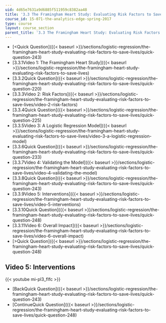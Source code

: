 ```yaml
---
uid: 4d65e7631a9d6885f511959c8382aa48
title: '3.3 The Framingham Heart Study: Evaluating Risk Factors to Save Lives '
course_id: 15-071-the-analytics-edge-spring-2017
type: course
layout: course_section
parent_title: '3.3 The Framingham Heart Study: Evaluating Risk Factors to Save Lives '
---
```


*   [<Quick Question]({{< baseurl >}}/sections/logistic-regression/the-framingham-heart-study-evaluating-risk-factors-to-save-lives/quick-question-243)
*   [3.3.1Video 1: The Framingham Heart Study]({{< baseurl >}}/sections/logistic-regression/the-framingham-heart-study-evaluating-risk-factors-to-save-lives)
*   [3.3.2Quick Question]({{< baseurl >}}/sections/logistic-regression/the-framingham-heart-study-evaluating-risk-factors-to-save-lives/quick-question-220)
*   [3.3.3Video 2: Risk Factors]({{< baseurl >}}/sections/logistic-regression/the-framingham-heart-study-evaluating-risk-factors-to-save-lives/video-2-risk-factors)
*   [3.3.4Quick Question]({{< baseurl >}}/sections/logistic-regression/the-framingham-heart-study-evaluating-risk-factors-to-save-lives/quick-question-225)
*   [3.3.5Video 3: A Logistic Regression Model]({{< baseurl >}}/sections/logistic-regression/the-framingham-heart-study-evaluating-risk-factors-to-save-lives/video-3-a-logistic-regression-model)
*   [3.3.6Quick Question]({{< baseurl >}}/sections/logistic-regression/the-framingham-heart-study-evaluating-risk-factors-to-save-lives/quick-question-233)
*   [3.3.7Video 4: Validating the Model]({{< baseurl >}}/sections/logistic-regression/the-framingham-heart-study-evaluating-risk-factors-to-save-lives/video-4-validating-the-model)
*   [3.3.8Quick Question]({{< baseurl >}}/sections/logistic-regression/the-framingham-heart-study-evaluating-risk-factors-to-save-lives/quick-question-243)
*   [3.3.9Video 5: Interventions]({{< baseurl >}}/sections/logistic-regression/the-framingham-heart-study-evaluating-risk-factors-to-save-lives/video-5-interventions)
*   [3.3.10Quick Question]({{< baseurl >}}/sections/logistic-regression/the-framingham-heart-study-evaluating-risk-factors-to-save-lives/quick-question-248)
*   [3.3.11Video 6: Overall Impact]({{< baseurl >}}/sections/logistic-regression/the-framingham-heart-study-evaluating-risk-factors-to-save-lives/video-6-overall-impact)
*   [\>Quick Question]({{< baseurl >}}/sections/logistic-regression/the-framingham-heart-study-evaluating-risk-factors-to-save-lives/quick-question-248)

Video 5: Interventions
----------------------

{{< youtube mi-pl3_fIfc >}}

*   [BackQuick Question]({{< baseurl >}}/sections/logistic-regression/the-framingham-heart-study-evaluating-risk-factors-to-save-lives/quick-question-243)
*   [ContinueQuick Question]({{< baseurl >}}/sections/logistic-regression/the-framingham-heart-study-evaluating-risk-factors-to-save-lives/quick-question-248)